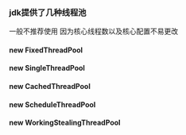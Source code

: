 ### jdk提供了几种线程池
一般不推荐使用 因为核心线程数以及核心配置不易更改

#### new FixedThreadPool
#### new SingleThreadPool
#### new CachedThreadPool
#### new ScheduleThreadPool
#### new WorkingStealingThreadPool
